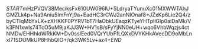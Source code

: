 $START$mHzPVQV38MeciksFx610UW096lU+5LdryaTYunuXc01MXWWTAhJGMZLk4p+Na9Aniu5ImFnYj9a+EadHC3rCWJ2anNlOnaf8+JZxKp6Lie2Q4/zbyCTIqMbYxLX+zXHKKF0PYRV1bT7HaObkUEaqzKTyeYHTpllGIp0aiDaMk/Vk3FN1xwIs74TcO5uM9jaKJJ3W+HV1sB/sFyYjNN0eUH+wqo6VhbWqzjs4ctNMDv/EHHhIdWRkKM+Dv0ssIEed0VQrYUbFfLQXxDVYKHkAVecDD9oMbLnxl71SDUMkUP8HhbQIO+/qk3WK5Lv+az4+$END$